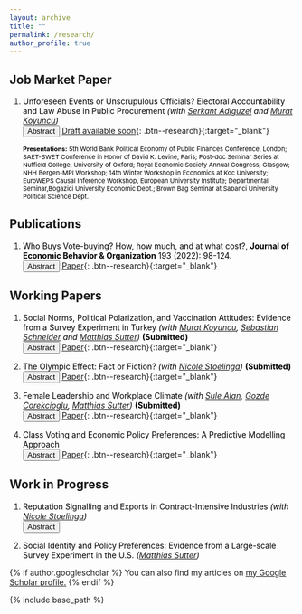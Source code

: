 ```yaml
---
layout: archive
title: ""
permalink: /research/
author_profile: true
---
```


## Job Market Paper


1. <span style="color:Black; font-size: 14px"> Unforeseen Events or Unscrupulous Officials? Electoral Accountability and Law Abuse in Public Procurement
	*(with [Serkant Adiguzel](https://serkantadiguzel.com/) and [Murat Koyuncu](https://academics.boun.edu.tr/mkoyuncu/))* </span> <br>
	<button onclick="myFunction('abstract5')" class="btn--research">Abstract</button> [Draft available soon](){: .btn--research}{:target="_blank"}
	<p id="abstract5" style="display: none; text-align: justify; width: 75%;"><font size="2.5"> This paper examines whether electoral accountability deters public officials from abusing the law using a novel indicator of law abuse based on the use of unforeseen event clause: a typical clause in procurement regulations granting officials with more discretion at times of force majeure events. Exploiting a natural experiment and applying a staggered Differences-in-Differences (DiD) design, we find that public officials who lack reelection incentives are 24 percentage-points more likely to abuse the unforeseen event clause than those who face reelection incentives. The unjustified use of unforeseen event clause in turn inflates contract prices by 23% and reduces value for money by 40%. These results are robust to various specification checks, including a Regression Discontinuity in Time (RDiT) design. We rule out the possibility that the documented effects are driven by better quality procurement through increased discretion. We, however, find no evidence of electoral accountability deterring more subtle malpractices such as cost manipulation. </font> </p> 
	
	<p style="display: none; text-align: justify; width: 75%;"><font size="1.5"> 5th World Bank Political Economy of Public Finances Conference, London; SAET-SWET Conference in Honor of David K. Levine, Paris; Post-doc Seminar Series at Nuffield College, University of Oxford; Royal Economic Society Annual Congress, Glasgow; NHH Bergen-MPI Workshop; 14th Winter Workshop in Economics at Koc University; EuroWEPS Causal Inference Workshop, European University Institute; Departmental Seminar,Bogazici University Economic Dept.; Brown Bag Seminar at Sabanci University Political Science Dept. </font> </p> 

	<span style="color:Black; font-size: 11px"> <b>Presentations:</b> 5th World Bank Political Economy of Public Finances Conference, London; SAET-SWET Conference in Honor of David K. Levine, Paris; Post-doc Seminar Series at Nuffield College, University of Oxford; Royal Economic Society Annual Congress, Glasgow; NHH Bergen-MPI Workshop; 14th Winter Workshop in Economics at Koc University; EuroWEPS Causal Inference Workshop, European University Institute; Departmental Seminar,Bogazici University Economic Dept.; Brown Bag Seminar at Sabanci University Political Science Dept. </span> <br>


## Publications


1. <span style="color:Black; font-size: 14px"> Who Buys Vote-buying? How, how much, and at what cost?, <b>Journal of Economic Behavior & Organization</b> 193 (2022): 98-124. </span> <br>
	<button onclick="myFunction('abstract1')" class="btn--research">Abstract</button> [Paper](https://www.sciencedirect.com/science/article/pii/S0167268121004704?casa_token=mINj6z4gSncAAAAA:HseceyY_9La3dcnzuooAIVwuXkocSNSEf82nIApVwtgZHwZfcuqqGe93t2cTRWdZLlSthtjK){: .btn--research}{:target="_blank"}
	<p id="abstract1" style="display: none; text-align: justify; width: 75%;"><font size="2.5"> In this paper, I estimate the causal effect of a local food-subsidy program on electoral outcomes. I exploit the variation in voters’ walking distances from the program stores to identify their accessibility to the program. I find that a distributive spending of ~5% of GDP per capita buys an additional vote for the incumbent. I then investigate who –based on partisanship– responds to the subsidy, and how much and how they respond. The findings indicate that all types of voters respond to the distributive spending in line with the reciprocity rule; however, they respond through different channels and in different magnitude. Importantly, the salient channel for opposition voters is abstention-buying, whereas incumbent supporters respond by an increased turnout. </font> </p>


## Working Papers

1. <span style="color:Black; font-size: 14px"> Social Norms, Political Polarization, and Vaccination Attitudes: Evidence from a Survey Experiment in Turkey
	*(with [Murat Koyuncu](https://academics.boun.edu.tr/mkoyuncu/), [Sebastian Schneider](https://sebastianoschneider.com/) and [Matthias Sutter](https://www.coll.mpg.de/matthias-sutter))* <b>(Submitted)</b> </span> <br>
	<button onclick="myFunction('abstract3')" class="btn--research">Abstract</button> [Paper](/files/PolVacc.pdf){: .btn--research}{:target="_blank"}
	<p id="abstract3" style="display: none; text-align: justify; width: 75%;"><font size="2.5"> This paper examines the role of social norms and political polarization in shaping vaccination attitudes and behaviors in the context of the Covid-19 pandemic. Using a large-scale representative survey experiment in Turkey, we first show that political affiliation is a strong predictor of attitudes towards vaccination. We then use standard economic games to measure the extent of polarization caused by subjects' attitudes towards vaccination. We find that pro- and anti-vaxxers discriminate each other substantially. Furthermore, when pro- and anti-vaxxers perceive a political difference between them, this polarization is exacerbated. Finally, using randomized informational treatments, we show that the promotion of a broadly shared social identity might mitigate this outgroup discrimination. </font> </p> 
	
	
2. <span style="color:Black; font-size: 14px"> The Olympic Effect: Fact or Fiction?
	*(with [Nicole Stoelinga](https://www.nicolestoelinga.com/home))* <b>(Submitted)</b> </span>  <br>
	<button onclick="myFunction('abstract4')" class="btn--research">Abstract</button> [Paper](/files/The_Olympic_Effect.pdf){: .btn--research}{:target="_blank"} 
	<p id="abstract4" style="display: none; text-align: justify; width: 75%;"><font size="2.5"> Hosting the Olympic Games implies tremendous costs and uncertain profits, yet countries historically have been striving to host this mega event and bidding decisively. More recently though, countries are withdrawing their bids from the election procedure. This puzzling historical interest in hosting the games and the recent trend of withdrawals cast doubt on the existence of the so-called Olympic effect: the positive impact of the Olympics on international trade. In this paper, we estimate the Olympic effect on long-term exports using the synthetic control method. We show that the Olympic effect is more pronounced for countries that stand to gain from an international publicity. The results also indicate that a substantial positive Olympic effect is only associated with earlier games. </font> </p> 	
	
	
3. <span style="color:Black; font-size: 14px"> Female Leadership and Workplace Climate
	*(with [Sule Alan](https://sulealan.com/), [Gozde Corekcioglu](https://www.gozdecorekcioglu.com), [Matthias Sutter](https://www.coll.mpg.de/matthias-sutter))* <b>(Submitted)</b> </span> <br>
	<button onclick="myFunction('abstract6')" class="btn--research">Abstract</button> [Paper](/files/Female+Leadership_Alan-Corekcioglu-Kaba-Sutter.pdf){: .btn--research}{:target="_blank"}
	<p id="abstract6" style="display: none; text-align: justify; width: 75%;"><font size="2.5"> Using data from over 2,000 professionals in 24 large corporations, we show that female leaders shape the relational culture in the workplace differently than male leaders. Males form homophilic professional ties under male leadership, but female leadership changes this pattern, creating a less segregated workplace. Female leaders are more likely to establish professional support links with their female subordinates. Under female leadership, female employees are less likely to quit their jobs but no more likely to get promoted. Results suggest that increasing female presence in leadership positions may be an effective way to mitigate toxic relational culture in the workplace. </font> </p> 
	
4. <span style="color:Black; font-size: 14px"> Class Voting and Economic Policy Preferences: A Predictive Modelling Approach </span> <br>
	<button onclick="myFunction('abstract8')" class="btn--research">Abstract</button> [Paper](/files/Class_voting.pdf){: .btn--research}{:target="_blank"} 
	<p id="abstract8" style="display: none; text-align: justify; width: 75%;"><font size="2.5"> Economic policy preferences are often thought to be less class-based over time due to improved living standards. Yet, there is no clear way to measure the degree of class distinctiveness in economic preferences and how it varies over time and space. In this paper, I introduce a novel measure of class distinctiveness in economic policy preferences based on predictive modeling and estimate it for 18 European countries at three different points in time. I then validate this new measure and explore its implications for class-based voting. </font> </p> 
	

## Work in Progress
	
1. <span style="color:Black; font-size: 14px"> Reputation Signalling and Exports in Contract-Intensive Industries
	*(with [Nicole Stoelinga](https://www.nicolestoelinga.com/home))* </span> <br>
	<button onclick="myFunction('abstract7')" class="btn--research">Abstract</button>
	<p id="abstract7" style="display: none; text-align: justify; width: 75%;"><font size="2.5"> Reputation plays a crucial role in business and trade. In this paper, we argue that contract-intensive industries are more likely to suffer from a reputation trap due to their heavy reliance on relationship-specific inputs that are otherwise not sold on exchange. We then argue that a way out of this trap is to have a third-party organization signalling reputation on behalf of them. We test the effectiveness of this strategy using the Olympics Games as an instrument to signal reputation and to increase the export levels of contract-intensive industries. We find that hosting the Olympics lead to ~20% increase in the exports of these industries compared to non-contract-intensive industries. </font> </p> 
	
2. <span style="color:Black; font-size: 14px"> Social Identity and Policy Preferences: Evidence from a Large-scale Survey Experiment in the U.S.
	*([Matthias Sutter](https://www.coll.mpg.de/matthias-sutter))* </span> 
	


	


{% if author.googlescholar %}
  You can also find my articles on <u><a href="{{author.googlescholar}}">my Google Scholar profile</a>.</u>
{% endif %}

{% include base_path %}

<!--- {% for post in site.publications reversed %}
  {% include archive-single.html %}
{% endfor %} --->	

<script>
function myFunction(id) {
  var x = document.getElementById(id);
  if (x.style.display === "none") {
    x.style.display = "block";
  } else {
    x.style.display = "none";
  }
}
</script>
